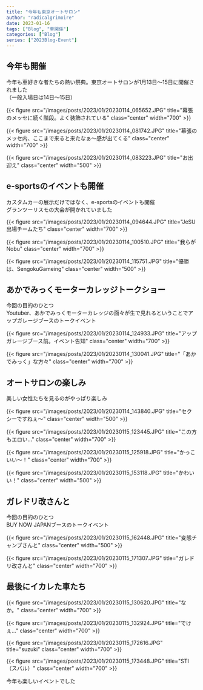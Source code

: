 ```yaml
---
title: "今年も東京オートサロン"
author: "radicalgrimoire"
date: 2023-01-16
tags: ["Blog", "車関係"]
categories: ["Blog"]
series: ["2023Blog-Event"]
---
```


## 今年も開催

今年も車好きな者たちの熱い祭典。東京オートサロンが1月13日～15日に開催されました  
（一般入場日は14日～15日）  

{{< figure src="/images/posts/2023/01/20230114_065652.JPG" title="幕張のメッセに続く階段。よく装飾されている" class="center" width="700" >}}

{{< figure src="/images/posts/2023/01/20230114_081742.JPG" title="幕張のメッセ内、ここまで来ると来たなぁ～感が出てくる" class="center" width="700" >}}

{{< figure src="/images/posts/2023/01/20230114_083223.JPG" title="お出迎え" class="center" width="500" >}}

## e-sportsのイベントも開催

カスタムカーの展示だけではなく、e-sportsのイベントも開催  
グランツーリスモの大会が開かれていました  

{{< figure src="/images/posts/2023/01/20230114_094644.JPG" title="JeSU出場チームたち" class="center" width="700" >}}

{{< figure src="/images/posts/2023/01/20230114_100510.JPG" title="我らがNobu" class="center" width="700" >}}

{{< figure src="/images/posts/2023/01/20230114_115751.JPG" title="優勝は、SengokuGameing" class="center" width="500" >}}

## あかでみっくモーターカレッジトークショー

今回の目的のひとつ  
Youtuber、あかでみっくモーターカレッジの面々が生で見れるということでアップガレージブースのトークイベント  

{{< figure src="/images/posts/2023/01/20230114_124933.JPG" title="アップガレージブース前。イベント告知" class="center" width="700" >}}

{{< figure src="/images/posts/2023/01/20230114_130041.JPG" title="「あかでみっく」な方々" class="center" width="700" >}}

## オートサロンの楽しみ

美しい女性たちを見るのがやっぱり楽しみ

{{< figure src="/images/posts/2023/01/20230114_143840.JPG" title="セクシーですねぇ～" class="center" width="500" >}}

{{< figure src="/images/posts/2023/01/20230115_123445.JPG" title="この方もエロい…" class="center" width="700" >}}

{{< figure src="/images/posts/2023/01/20230115_125918.JPG" title="かっこいい～！" class="center" width="700" >}}

{{< figure src="/images/posts/2023/01/20230115_153118.JPG" title="かわいい！" class="center" width="500" >}}


## ガレドリ改さんと

今回の目的のひとつ  
BUY NOW JAPANブースのトークイベント  

{{< figure src="/images/posts/2023/01/20230115_162448.JPG" title="変態チャンプさんと" class="center" width="500" >}}


{{< figure src="/images/posts/2023/01/20230115_171307.JPG" title="ガレドリ改さんと" class="center" width="700" >}}


## 最後にイカレた車たち

{{< figure src="/images/posts/2023/01/20230115_130620.JPG" title="なか。" class="center" width="700" >}}

{{< figure src="/images/posts/2023/01/20230115_132924.JPG" title="でけぇ…" class="center" width="700" >}}

{{< figure src="/images/posts/2023/01/20230115_172616.JPG" title="suzuki" class="center" width="700" >}}

{{< figure src="/images/posts/2023/01/20230115_173448.JPG" title="STI（スバル）" class="center" width="700" >}}


今年も楽しいイベントでした

